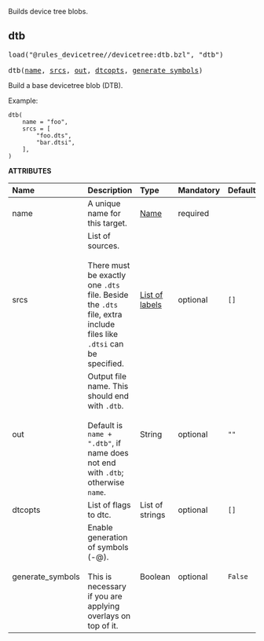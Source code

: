 <!-- Generated with Stardoc: http://skydoc.bazel.build -->

Builds device tree blobs.

<a id="dtb"></a>

## dtb

<pre>
load("@rules_devicetree//devicetree:dtb.bzl", "dtb")

dtb(<a href="#dtb-name">name</a>, <a href="#dtb-srcs">srcs</a>, <a href="#dtb-out">out</a>, <a href="#dtb-dtcopts">dtcopts</a>, <a href="#dtb-generate_symbols">generate_symbols</a>)
</pre>

Build a base devicetree blob (DTB).

Example:

```starlark
dtb(
    name = "foo",
    srcs = [
        "foo.dts",
        "bar.dtsi",
    ],
)
```

**ATTRIBUTES**


| Name  | Description | Type | Mandatory | Default |
| :------------- | :------------- | :------------- | :------------- | :------------- |
| <a id="dtb-name"></a>name |  A unique name for this target.   | <a href="https://bazel.build/concepts/labels#target-names">Name</a> | required |  |
| <a id="dtb-srcs"></a>srcs |  List of sources.<br><br>There must be exactly one `.dts` file. Beside the `.dts` file, extra include files like `.dtsi` can be specified.   | <a href="https://bazel.build/concepts/labels">List of labels</a> | optional |  `[]`  |
| <a id="dtb-out"></a>out |  Output file name. This should end with `.dtb`.<br><br>Default is `name + ".dtb"`, if name does not end with `.dtb`; otherwise `name`.   | String | optional |  `""`  |
| <a id="dtb-dtcopts"></a>dtcopts |  List of flags to dtc.   | List of strings | optional |  `[]`  |
| <a id="dtb-generate_symbols"></a>generate_symbols |  Enable generation of symbols (-@).<br><br>This is necessary if you are applying overlays on top of it.   | Boolean | optional |  `False`  |


